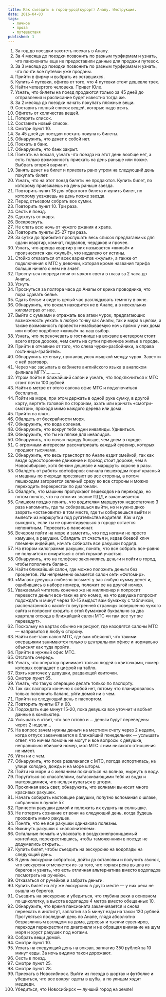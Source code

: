 ```yaml
---
title: Как съездить в город-урод(курорт) Анапу. Инструкция.
date: 2016-04-03
tags:
  - личное
  - проза
  - путешествия
published: 1
---
```


1. За год до поездки захотеть поехать в Анапу.
2. За 4 месяца до поездки позвонить по разным турфирмам и узнать, что пансионаты еще не предоставили данные для продажи путевок.
3. За 3 месяца до поездки позвонить по разным турфирмам и узнать, что почти все путевки уже проданы.
4. Прийти в фирму и выбрать из оставшихся.
5. Купить 4 путевки, офигев от того, что 4 путевки стоят дешевле трех.
6. Найти четвертого человека. Привет Юле.
7. Узнать, что билеты на поезд продаются только за 45 дней до отправления и расписание будет известно тогда же.
8. За 2 месяца до поездки начать покупать пляжные вещи.
9. Составить полный список вещей, которые надо взять.
10. Офигеть от количества вещей.
11. Потерять список.
12. Составить новый список.
13. Смотри пункт 10.
14. За 45 дней до поездки поехать покупать билеты.
15. Обнаружить, что денег с собой нет.
16. Поехать в банк.
17. Обнаружить, что банк закрыт.
18. Поехать на вокзал, узнать что поезда на этот день вообще нет, а есть только возможность приехать на день раньше или позже. Выбрать второй вариант.
19. Занять денег на билет и приехать рано утром на следующий день покупать билет.
20. Узнать, что на этот поезд билеты не продаются. Купить билет, по которому приезжаешь на день раньше заезда.
21. Повторить пункт 18 для обратного билета и купить билет, по которому уезжаешь на день позже заезда.
22. Перед отъездом собрать все сумки.
23. Повторить пункт 10. Три раза.
24. Сесть в поезд.
25. Сдохнуть от жары.
26. Воскреснуть.
27. Не спать всю ночь от чужого ржания и храпа.
28. Повторить пункты 25-27 три раза.
29. За сутки до прибытия прослушать весь список предлагаемых для сдачи квартир, комнат, подвалов, чердаков и прочее.
30. Узнать, что аренда квартир у них называется «жильё» и произносится как «жульё», что недалеко от истины.
31. Стойко отказаться от всех вариантов «жулья», а также от подключения к МТС у девочки, которая кроме названия тарифа больше ничего о нем не знает.
32. Проснуться посреди ночи от яркого света в глаза за 2 часа до Анапы.
33. Уснуть.
34. Проснуться за полтора часа до Анапы от крика проводника, что пора сдавать белье.
35. Сдать белье и сидеть целый час разглядывать темноту в окне.
36. Обнаружить, что вокзал находится не в Анапе, а в нескольких километрах от нее.
37. Выйти с сумками и отражать все атаки чурок, предлагающих возможность уехать в любую точку как Анапы, так и мира в целом, а также возможность провести незабываемую ночь прямо у них дома или любое подобное «жильё» на наш выбор.
38. Узнать, что переночевать в гостинице на вокзале вчетвером стоит всего втрое дороже, чем снять на сутки приличное жилье в городе.
39. Прийти в отчаяние от того, что слева чурки-разбойники, а справа гостиница-грабитель.
40. Обнаружить тетеньку, притаившуюся мышкой между чурок. Завести с ней разговор.
41. Через час засыпать в кабинете английского языка в анапском филиале МГГУ............
42. Утром пойти в ближайший салон и узнать, что подключиться к МТС стоит почти 100 рублей.
43. Найти в метре от этого салона офис МТС и подключиться бесплатно.
44. Пойти на море, при этом держать в одной руке сумку, в другой карту, вертеть головой по сторонам, ахать или кричать «смотри-смотри», проходя мимо каждого дерева или дома.
45. Прийти на пляж.
46. Обалдеть от бескрайности моря.
47. Обнаружить, что вода соленая.
48. Обнаружить, что вокруг тебя одни инвалиды. Удивиться.
49. Обнаружить, что ты на пляже для инвалидов.
50. Обнаружить, что ночью народу больше, чем днем в городе.
51. С огромным интересом рассматривать каждый сувенир, которых продают тысячами.
52. Обнаружить, что весь транспорт по Анапе ездит змейкой, так как везде одностороннее движение и проезд стоит дороже, чем в Новосибирске, хотя бензин дешевле и маршруты короче в разы.
53. Обалдеть от работы светофоров: сначала пешеходам горит красный и машины по очереди проезжают во все стороны, а потом пешеходам загорается зеленый сразу во все стороны и можно переходить перекресток по диагонали.
54. Обалдеть, что машины пропускают пешеходов на переходах, но потом понять, что на этом их знание ПДД и заканчивается.
55. Слишком поздно понять, что водителям маршруток недостаточно 3 раза напомнить, где ты собираешься выйти, но и нужно дико заорать «остановите» в том месте, где ты собираешься выйти и вылезти из маршрутки под ругательства водителя. Как и где выходить, если ты не ориентируешься в городе остается непонятным. Переехать в пансионат.
56. Вечером пойти на море и заметить, что под ногами не просто камушки, а ракушки. Обалдеть от счастья и, издав боевой клич племени индейцев, начать собирать все ракушки подряд.
57. На втором килограмме ракушек, понять, что все собрать все-равно не получится и смириться с этой горькой участью.
58. Обнаружить, что на телефоне закончились деньги и пойти в город, чтобы пополнить баланс.
59. Найти ближайший салон, где можно положить деньги без процентов. Им непременно окажется салон сети «Фотомир».
60. «Милая» девушка любезно возьмет у вас любую сумму денег и, ошибившись в наборе номера, положит ее на другой номер.
61. Уважаемый читатель конечно же не миллионер и попросит перевести деньги все-таки на его номер, на что девушка попросит подождать и минут через 10-15 выдаст вам бумажку с табличкой, распечатанной с какой-то внутренней страницы совершенно чужого сайта и попросит сходить с этой бумажкой буквально за два квартала отсюда в ближайший салон МТС «и там все тут же переведут».
62. Поскольку на картах обычно не рисуют, где находятся салоны МТС — направится в любую сторону.
63. Найти все-таки салон МТС, где вам объяснят, что такими операциями занимаются только в центральном офисе и нормально объяснят как туда пройти.
64. Прийти в нужный офис МТС.
65. Отстоять очередь.
66. Узнать, что оператор принимает только людей с квиточками, номер которых совпадает с цифрой на табло.
67. Взять квиточек у девушки, раздающей квиточки.
68. Смотри пункт 65.
69. Узнать, что такую операцию делать только по паспорту.
70. Так как паспорта конечно с собой нет, потому что планировалось только пополнить баланс, уйти домой ни с чем.
71. Прийти на следующий день с паспортом.
72. Повторить пункты 67 и 68.
73. Подождать еще минут 15-20, пока девушка все уточнит и вобъет данные в компьютер.
74. Услышать в ответ, что все готово и … деньги будут переведены через 2 недели...
75. На вопрос зачем нужны деньги на местном счету через 2 недели, когда отпуск заканчивается в ближайший понедельник — услышать ответ, что ничем помочь не могут и все вопросы к девушке, неправильно вбившей номер, мол МТС к ним никакого отношения не имеет.
76. Уйти ни с чем.
77. Обнаружить, что пока развлекался с МТС, погода испортилась, на улице холодно, дождь и на море шторм.
78. Пойти на море и с желанием покачаться на волнах, нырнуть в воду.
79. Поругаться со спасателями, вытаскивающими тебя из воды и матерящимися, что нельзя купаться в шторм.
80. Проклиная весь свет, обнаружить, что волнами выносит много красивых ракушек.
81. Начать собирать настоящие ракушки, попутно вспоминая о шлаке, собранном в пункте 57.
82. Принести ракушки домой и положить их сушить на солнышке.
83. Не потерять сознание от вони на следующий день, когда будешь проходить мимо ракушек.
84. Понять, что не все ракушки одинаково полезны.
85. Выкинуть ракушки с «наполнителем».
86. Остальные помыть и упаковать в воздухонепроницаемый контейнер, перекрестившись, чтобы таможенники в поезде не додумались открыть...
87. Купить билет, чтобы съездить на экскурсию на водопады на следующий день.
88. В день экскурсии собраться, дойти до остановки и получить звонок, что экскурсия отменяется из-за того, что горная река вышла из берегов и узнать, что есть отличная альтернатива вместо водопадов посмотреть на ручейки.
89. Отказаться от ручейков и забрать деньги.
90. Купить билет на эту же экскурсию в друго месте — у них река не вышла из берегов.
91. Съездить на экскурсию и убедиться, что глубина реки в основном по щиколотку, а высота водопадов 4 метра вместо обещанных 10.
92. Обнаружить, что время пансионата заканчивается и снова переехать в институт, заплатив за 5 минут езды на такси 120 рублей. Прогуляться последний день по Анапе, глядя абсолютно безразличным взглядом на дома, деревья и тысячи сувениров, переходя перекрестки по диагонали и не обращая внимание на шум моря и хруст ракушек под ногами.
93. Собрать вещи домой.
94. Смотри пункт 10.
95. Уехать на следующий день на вокзал, заплатив 350 рублей за 10 минут езды. За ночь видимо такси дорожают.
96. Сесть в поезд.
97. Смотри пункт 25.
98. Смотри пункт 28.
99. Приехать в Новосибирск. Выйти из поезда в шортах и футболке и убедиться, что все вокруг одеты в шубы, а по улицам ходят медведи.
100. Убедиться, что Новосибирск — лучший город на земле!